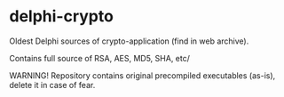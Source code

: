 # delphi-crypto
Oldest Delphi sources of crypto-application (find in web archive).

Contains full source of RSA, AES, MD5, SHA, etc/

WARNING! Repository contains original precompiled executables (as-is), delete it in case of fear.
